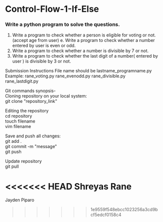 # Control-Flow-1-If-Else
### Write a python program to solve the questions.

1. Write a program to check whether a person is eligible for voting or not. (accept age from user)
e. Write a program to check whether a number entered by user is even or odd.
3. Write a program to check whether a number is divisible by 7 or not.
4. Write a program to check whether the last digit of a number( entered by user ) is 
divisible by 3 or not.

Submission Instructions
File name should be lastname_programname.py </br>
Example: rane_voting.py rane_evenodd.py rane_divisible.py rane_lastdigit.py </br>

Git commands synopsis- </br>
Cloning repository on your local system: </br>
git clone "repository_link" </br>

Editing the repository </br>
cd repository </br>
touch filename </br>
vim filename </br>

Save and push all changes: </br>
git add . </br>
git commit -m "message" </br>
git push </br>

Update repository </br>
git pull </br>



<<<<<<< HEAD
Shreyas Rane
=======

Jayden Piparo

>>>>>>> 1e9559f548ebcc1023256a3cd9bcf5edcf0158c4
